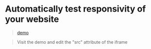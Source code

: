 # Automatically test responsivity of your website
> [demo](https://sebbekarlsson.github.io/responsivity-tester/index.html)

> Visit the demo and edit the "src" attribute of the iframe
